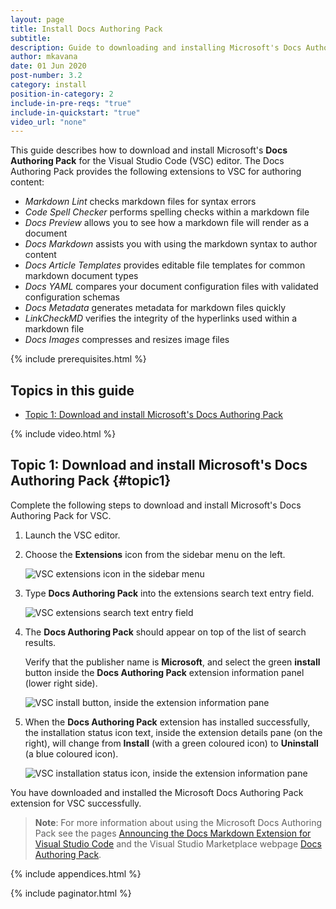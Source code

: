 ```yaml
---
layout: page
title: Install Docs Authoring Pack
subtitle:
description: Guide to downloading and installing Microsoft's Docs Authoring Pack for Visual Studio Code
author: mkavana
date: 01 Jun 2020
post-number: 3.2
category: install
position-in-category: 2
include-in-pre-reqs: "true"
include-in-quickstart: "true"
video_url: "none"
---
```


This guide describes how to download and install Microsoft's **Docs Authoring Pack** for the Visual Studio Code (VSC) editor. The Docs Authoring Pack provides the following extensions to VSC for authoring content:

- *Markdown Lint* checks markdown files for syntax errors
- *Code Spell Checker* performs spelling checks within a markdown file
- *Docs Preview* allows you to see how a markdown file will render as a document
- *Docs Markdown* assists you with using the markdown syntax to author content
- *Docs Article Templates* provides editable file templates for common markdown document types
- *Docs YAML* compares your document configuration files with validated configuration schemas
- *Docs Metadata* generates metadata for markdown files quickly
- *LinkCheckMD* verifies the integrity of the hyperlinks used within a markdown file
- *Docs Images* compresses and resizes image files

{% include prerequisites.html %}

## Topics in this guide

- [Topic 1: Download and install Microsoft's Docs Authoring Pack](#topic1)

{% include video.html %}

## Topic 1: Download and install Microsoft's Docs Authoring Pack {#topic1}

Complete the following steps to download and install Microsoft's Docs Authoring Pack for VSC.

1. Launch the VSC editor.

2. Choose the **Extensions** icon from the sidebar menu on the left.

    ![VSC extensions icon in the sidebar menu](../assets/images/03-install/author-pack/docs-ext-002.png)

3. Type **Docs Authoring Pack** into the extensions search text entry field.

    ![VSC extensions search text entry field](../assets/images/03-install/author-pack/docs-ext-003.png)

4. The **Docs Authoring Pack** should appear on top of the list of search results.

   Verify that the publisher name is **Microsoft**, and select the green **install** button inside the **Docs Authoring Pack** extension information panel (lower right side).

   ![VSC install button, inside the extension information pane](../assets/images/03-install/author-pack/docs-ext-004.png)

5. When the **Docs Authoring Pack** extension has installed successfully, the installation status icon text, inside the extension details pane (on the right), will change from **Install** (with a green coloured icon) to **Uninstall** (a blue coloured icon).

    ![VSC installation status icon, inside the extension information pane](../assets/images/03-install/author-pack/docs-ext-005.png)

You have downloaded and installed the Microsoft Docs Authoring Pack extension for VSC successfully.

> **Note**: For more information about using the Microsoft Docs Authoring Pack see the pages [Announcing the Docs Markdown Extension for Visual Studio Code](https://docs.microsoft.com/teamblog/docs-extension) and the Visual Studio Marketplace webpage [Docs Authoring Pack](https://marketplace.visualstudio.com/items?itemName=docsmsft.docs-authoring-pack).

{% include appendices.html %}

{% include paginator.html %}
